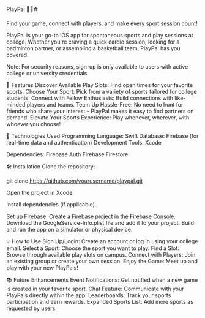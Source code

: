 PlayPal 🎾🏀⚽

Find your game, connect with players, and make every sport session count!

PlayPal is your go-to iOS app for spontaneous sports and play sessions at college. Whether you're craving a quick cardio session, looking for a badminton partner, or assembling a basketball team, PlayPal has you covered.

Note: For security reasons, sign-up is only available to users with active college or university credentials.

🚀 Features
Discover Available Play Slots: Find open times for your favorite sports.
Choose Your Sport: Pick from a variety of sports tailored for college students.
Connect with Fellow Enthusiasts: Build connections with like-minded players and teams.
Team Up Hassle-Free: No need to hunt for friends who share your interest – PlayPal makes it easy to find partners on demand.
Elevate Your Sports Experience: Play whenever, wherever, with whoever you choose!

🔧 Technologies Used
Programming Language: Swift
Database: Firebase (for real-time data and authentication)
Development Tools: Xcode

Dependencies:
Firebase Auth
Firebase Firestore

🛠️ Installation
Clone the repository:

git clone https://github.com/yourusername/playpal.git  

Open the project in Xcode.

Install dependencies (if applicable).

Set up Firebase:
Create a Firebase project in the Firebase Console.
Download the GoogleService-Info.plist file and add it to your project.
Build and run the app on a simulator or physical device.

💡 How to Use
Sign Up/Login: Create an account or log in using your college email.
Select a Sport: Choose the sport you want to play.
Find a Slot: Browse through available play slots on campus.
Connect with Players: Join an existing group or create your own session.
Enjoy the Game: Meet up and play with your new PlayPals!

📚 Future Enhancements
Event Notifications: Get notified when a new game is created in your favorite sport.
Chat Feature: Communicate with your PlayPals directly within the app.
Leaderboards: Track your sports participation and earn rewards.
Expanded Sports List: Add more sports as requested by users.
